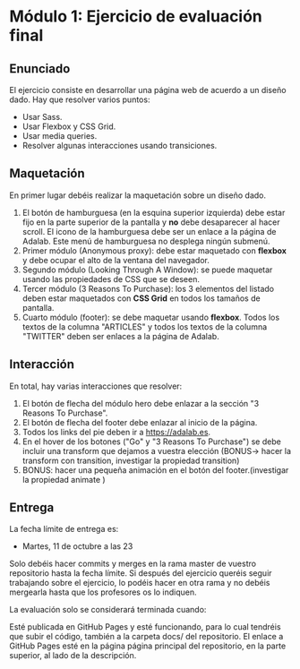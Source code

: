 
# Módulo 1: Ejercicio de evaluación final

## Enunciado

El ejercicio consiste en desarrollar una página web de acuerdo a un diseño dado. Hay que resolver varios puntos: 

- Usar Sass.
- Usar Flexbox y CSS Grid.
- Usar media queries.
- Resolver algunas interacciones usando transiciones.

## Maquetación

En primer lugar debéis realizar la maquetación sobre un diseño dado.

1. El botón de hamburguesa (en la esquina superior izquierda) debe estar fijo en la parte superior de la pantalla y **no** debe desaparecer al hacer scroll. El icono de la hamburguesa debe ser un enlace a la página de Adalab. Este menú de hamburguesa no desplega ningún submenú.
1. Primer módulo (Anonymous proxy): debe estar maquetado con **flexbox** y debe ocupar el alto de la ventana del navegador.
1. Segundo módulo (Looking Through A Window): se puede maquetar usando las propiedades de CSS que se deseen.
1. Tercer módulo (3 Reasons To Purchase): los 3 elementos del listado deben estar maquetados con **CSS Grid** en todos los tamaños de pantalla.
1. Cuarto módulo (footer): se debe maquetar usando **flexbox**. Todos los textos de la columna "ARTICLES" y todos los textos de la columna "TWITTER" deben ser enlaces a la página de Adalab.

## Interacción

En total, hay varias interacciones que resolver:

1. El botón de flecha del módulo hero debe enlazar a la sección "3 Reasons To Purchase".
1. El botón de flecha del footer debe enlazar al inicio de la página.
1. Todos los links del pie deben ir a https://adalab.es.
1. En el hover de los botones ("Go" y "3 Reasons To Purchase") se debe incluir una transform que dejamos a vuestra elección (BONUS-> hacer la transform con transition, investigar la propiedad transition)
1. BONUS: hacer una pequeña animación en el botón del footer.(investigar la propiedad animate )

## Entrega

La fecha límite de entrega es:

- Martes, 11 de octubre a las 23

Solo debéis hacer commits y merges en la rama master de vuestro repositorio hasta la fecha límite. Si después del ejercicio queréis seguir trabajando sobre el ejercicio, lo podéis hacer en otra rama y no debéis mergearla hasta que los profesores os lo indiquen.

La evaluación solo se considerará terminada cuando:

Esté publicada en GitHub Pages y esté funcionando, para lo cual tendréis que subir el código, también a la carpeta docs/ del repositorio. El enlace a GitHub Pages esté en la página página principal del repositorio, en la parte superior, al lado de la descripción.